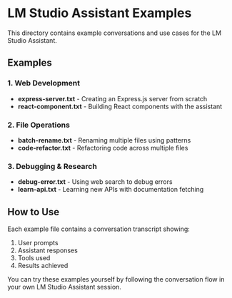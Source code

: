 # LM Studio Assistant Examples

This directory contains example conversations and use cases for the LM Studio Assistant.

## Examples

### 1. Web Development
- **express-server.txt** - Creating an Express.js server from scratch
- **react-component.txt** - Building React components with the assistant

### 2. File Operations
- **batch-rename.txt** - Renaming multiple files using patterns
- **code-refactor.txt** - Refactoring code across multiple files

### 3. Debugging & Research
- **debug-error.txt** - Using web search to debug errors
- **learn-api.txt** - Learning new APIs with documentation fetching

## How to Use

Each example file contains a conversation transcript showing:
1. User prompts
2. Assistant responses
3. Tools used
4. Results achieved

You can try these examples yourself by following the conversation flow in your own LM Studio Assistant session.